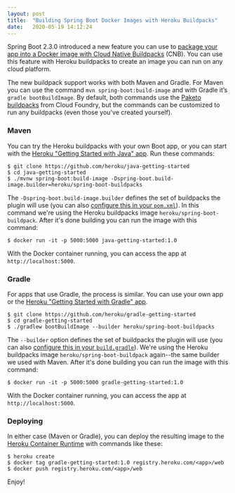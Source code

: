```yaml
---
layout: post
title:  "Building Spring Boot Docker Images with Heroku Buildpacks"
date:   2020-05-19 14:12:24
---
```


Spring Boot 2.3.0 introduced a new feature you can use to [package your app into a Docker image with Cloud Native Buildpacks](https://spring.io/blog/2020/05/15/spring-boot-2-3-0-available-now) (CNB). You can use this feature with Heroku buildpacks to create an image you can run on any cloud platform.

The new buildpack support works with both Maven and Gradle. For Maven you can use the command `mvn spring-boot:build-image` and with Gradle it’s `gradle bootBuildImage`. By default, both commands use the [Paketo buildpacks](https://paketo.io/) from Cloud Foundry, but the commands can be customized to run any buildpacks (even those you've created yourself).

### Maven

You can try the Heroku buildpacks with your own Boot app, or you can start with the [Heroku "Getting Started with Java" app](https://github.com/heroku/java-getting-started). Run these commands:

```
$ git clone https://github.com/heroku/java-getting-started
$ cd java-getting-started
$ ./mvnw spring-boot:build-image -Dspring-boot.build-image.builder=heroku/spring-boot-buildpacks
```

The `-Dspring-boot.build-image.builder` defines the set of buildpacks the plugin will use (you can also [configure this in your `pom.xml`](https://docs.spring.io/spring-boot/docs/current-SNAPSHOT/maven-plugin/reference/html/#build-image)). In this command we're using the Heroku buildpacks image `heroku/spring-boot-buildpack`. After it's done building you can run the image with this command:

```
$ docker run -it -p 5000:5000 java-getting-started:1.0
```

With the Docker container running, you can access the app at `http://localhost:5000`.

### Gradle

For apps that use Gradle, the process is similar. You can use your own app or the [Heroku "Getting Started with Gradle" app](https://github.com/heroku/gradle-getting-started).

```
$ git clone https://github.com/heroku/gradle-getting-started
$ cd gradle-getting-started
$ ./gradlew bootBuildImage --builder heroku/spring-boot-buildpacks
```

The `--builder` option defines the set of buildpacks the plugin will use (you can also [configure this in your `build.gradle`](https://docs.spring.io/spring-boot/docs/current/gradle-plugin/reference/html/#build-imagee)). We're using the Heroku buildpacks image `heroku/spring-boot-buildpack` again--the same builder we used with Maven. After it's done building you can run the image with this command:

```
$ docker run -it -p 5000:5000 gradle-getting-started:1.0
```

With the Docker container running, you can access the app at `http://localhost:5000`.

### Deploying

In either case (Maven or Gradle), you can deploy the resulting image to the [Heroku Container Runtime](https://devcenter.heroku.com/articles/container-registry-and-runtime) with commands like these:

```
$ heroku create
$ docker tag gradle-getting-started:1.0 registry.heroku.com/<app>/web
$ docker push registry.heroku.com/<app>/web
```

Enjoy!